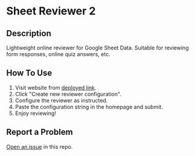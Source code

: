 # Sheet Reviewer 2
## Description
Lightweight online reviewer for Google Sheet Data. Suitable for reviewing form responses, online quiz answers, etc.
## How To Use 
1. Visit website from [deployed link](https://sheet-reviewer-2.herokuapp.com/).
2. Click "Create new reviewer configuration".
3. Configure the reviewer as instructed.
4. Paste the configuration string in the homepage and submit.
5. Enjoy reviewing!
## Report a Problem
[Open an issue](https://github.com/timicienio/sheet-reviewer-2/issues/new) in this repo.
